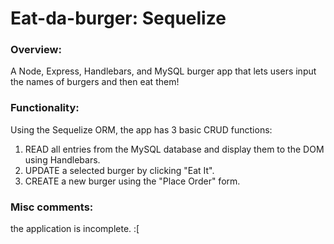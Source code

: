 # Eat-da-burger: Sequelize

### Overview:

A Node, Express, Handlebars, and MySQL burger app that lets users input the names of burgers and then eat them!

### Functionality:

Using the Sequelize ORM, the app has 3 basic CRUD functions:
  1. READ all entries from the MySQL database and display them to the DOM using Handlebars.
  2. UPDATE a selected burger by clicking "Eat It".
  3. CREATE a new burger using the "Place Order" form.

### Misc comments:

the application is incomplete. :[
